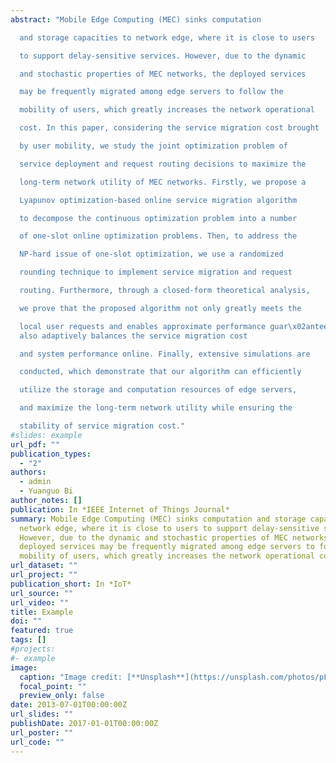 ```yaml
---
abstract: "Mobile Edge Computing (MEC) sinks computation

  and storage capacities to network edge, where it is close to users

  to support delay-sensitive services. However, due to the dynamic

  and stochastic properties of MEC networks, the deployed services

  may be frequently migrated among edge servers to follow the

  mobility of users, which greatly increases the network operational

  cost. In this paper, considering the service migration cost brought

  by user mobility, we study the joint optimization problem of

  service deployment and request routing decisions to maximize the

  long-term network utility of MEC networks. Firstly, we propose a

  Lyapunov optimization-based online service migration algorithm

  to decompose the continuous optimization problem into a number

  of one-slot online optimization problems. Then, to address the

  NP-hard issue of one-slot optimization, we use a randomized

  rounding technique to implement service migration and request

  routing. Furthermore, through a closed-form theoretical analysis,

  we prove that the proposed algorithm not only greatly meets the

  local user requests and enables approximate performance guar\x02antees, but
  also adaptively balances the service migration cost

  and system performance online. Finally, extensive simulations are

  conducted, which demonstrate that our algorithm can efficiently

  utilize the storage and computation resources of edge servers,

  and maximize the long-term network utility while ensuring the

  stability of service migration cost."
#slides: example
url_pdf: ""
publication_types:
  - "2"
authors:
  - admin
  - Yuanguo Bi
author_notes: []
publication: In *IEEE Internet of Things Journal*
summary: Mobile Edge Computing (MEC) sinks computation and storage capacities to
  network edge, where it is close to users to support delay-sensitive services.
  However, due to the dynamic and stochastic properties of MEC networks, the
  deployed services may be frequently migrated among edge servers to follow the
  mobility of users, which greatly increases the network operational cost.
url_dataset: ""
url_project: ""
publication_short: In *IoT*
url_source: ""
url_video: ""
title: Example
doi: ""
featured: true
tags: []
#projects:
#- example
image:
  caption: "Image credit: [**Unsplash**](https://unsplash.com/photos/pLCdAaMFLTE)"
  focal_point: ""
  preview_only: false
date: 2013-07-01T00:00:00Z
url_slides: ""
publishDate: 2017-01-01T00:00:00Z
url_poster: ""
url_code: ""
---
```

